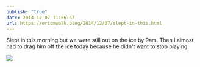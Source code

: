 ```yaml
---
publish: "true"
date: 2014-12-07 11:56:57
url: https://ericmwalk.blog/2014/12/07/slept-in-this.html
---
```


Slept in this morning but we were still out on the ice by 9am. Then I almost had to drag him off the ice today because he didn't want to stop playing.

![](https://ericmwalk.blog/uploads/2022/0c817efa8d.jpg)